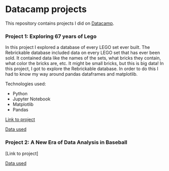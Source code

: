 # Datacamp projects
This repository contains projects I did on [Datacamp](https://www.datacamp.com/).

### Project 1: Exploring 67 years of Lego
In this project I explored a database of every LEGO set ever built. The Rebrickable database included data on every LEGO set that has ever been sold. It contained data like the names of the sets, what bricks they contain, what color the bricks are, etc. It might be small bricks, but this is big data! In this project, I got to explore the Rebrickable database. In order to do this I had to know my way around pandas dataframes and matplotlib.

Technologies used:
- Python
- Jupyter Notebook
- Matplotlib
- Pandas

[Link to project](https://github.com/NickZward/Datacamp-projects/blob/master/Exploring%2067%20years%20of%20Lego/notebook.ipynb)

[Data used](https://rebrickable.com/downloads/x)

### Project 2: A New Era of Data Analysis in Baseball

[Link to project]

[Data used](https://baseballsavant.mlb.com/about)
